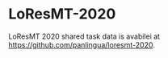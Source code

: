 # LoResMT-2020
LoResMT 2020 shared task data is avabilei at https://github.com/panlingua/loresmt-2020.
